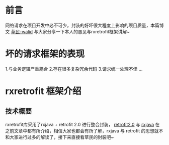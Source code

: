 # 前言 

网络请求在项目开发中必不可少，封装的好坏很大程度上影响的项目质量，本篇博文 [草民-walid](http://www.jianshu.com/users/a279a2f8ed63/latest_articles) 与大家分享一下本人的愚见与rxretrofit框架讲解~

# 坏的请求框架的表现

1.与业务逻辑严重耦合
2.存在很多复杂冗余代码
3.请求统一处理不佳
  ...
  
# rxretrofit 框架介绍

## 技术概要

rxretrofit库采用了rxjava + retrofit 2.0 进行整合封装， [retrofit2.0](http://www.jianshu.com/p/9d1d58e170f4) 与 [rxjava](http://www.jianshu.com/p/e3c4280ce397) 在之前文章中都有所介绍，相信大家也都会有所了解，rxjava 与 retrofit
的思想就不和大家进行过多的解读了，接下来直接看草民的封装吧~

